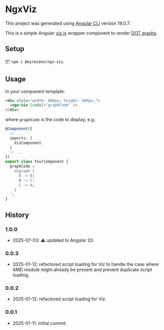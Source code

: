 # NgxViz

This project was generated using [Angular CLI](https://github.com/angular/angular-cli) version 19.0.7.

This is a simple Angular [viz.js](https://viz-js.com) wrapper component to render [DOT graphs](https://graphviz.org/doc/info/lang.html).

## Setup

📦 `npm i @myrmidon/ngx-viz`.

## Usage

In your component template:

```html
<div style="width: 800px; height: 600px;">
  <ngx-viz [code]="graphCode" />
</div>
```

where `graphCode` is the code to display, e.g.:

```ts
@Component({
  // ...
  imports: [
    VizComponent
  ]
  // ...
})
export class YourComponent {
  graphCode = `
    digraph {
      A -> B;
      B -> C;
      C -> A;
    }
  `;
}
```

## History

### 1.0.0

- 2025-07-03: ⚠️ updated to Angular 20.

### 0.0.3

- 2025-01-12: refactored script loading for Viz to handle the case where AMD module might already be present and prevent duplicate script loading.

### 0.0.2

- 2025-01-12: refactored script loading for Viz.

### 0.0.1

- 2025-01-11: initial commit.
